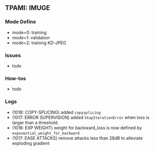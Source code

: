 
## TPAMI: IMUGE

### Mode Define
- mode=0: training
- mode=1: validation
- mode=2: training KD-JPEG

### Issues

- todo

### How-tos

- todo

### Logs

- (1018: COPY-SPLICING) added ```copysplicing```
- (1017: ERROR SUPERVISION) added ```StopIterationError``` when loss is larger than a threshold.
- (1018: EXP WEIGHT) weight for backward_loss is now defined by ```exponential_weight_for_backward```
- (1017: EASE ATTACKS) remove attacks less than 28dB to alleviate exploding gradient

